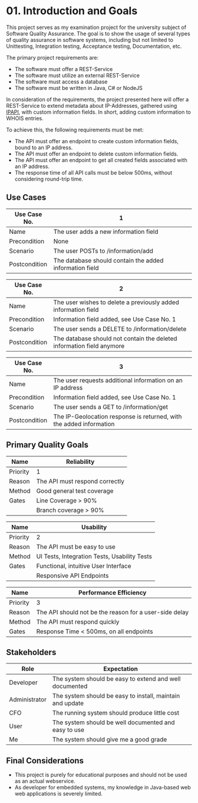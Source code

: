 # 01. Introduction and Goals

This project serves as my examination project for the university subject of Software Quality Assurance.
The goal is to show the usage of several types of quality assurance in software systems,
including but not limited to Unittesting, Integration testing, Acceptance testing, Documentation, etc.

The primary project requirements are:
 - The software must offer a REST-Service
 - The software must utilize an external REST-Service
 - The software must access a database
 - The software must be written in Java, C# or NodeJS

In consideration of the requirements, the project presented here will offer a REST-Service
to extend metadata about IP-Addresses, gathered using [IPAPI](IPAPI.co), with custom information fields.
In short, adding custom information to WHOIS entries.

To achieve this, the following requirements must be met:
 - The API must offer an endpoint to create custom information fields, bound to an IP address.
 - The API must offer an endpoint to delete custom information fields.
 - The API must offer an endpoint to get all created fields associated with an IP address.
 - The response time of all API calls must be below 500ms, without considering round-trip time.

## Use Cases

| Use Case No.  | 1                                                                     |
| ------------- | --------------------------------------------------------------------- |
| Name          | The user adds a new information field                                 |
| Precondition  | None                                                                  |
| Scenario      | The user POSTs to /information/add                                    |
| Postcondition | The database should contain the added information field               |

| Use Case No.  | 2                                                                     |
| ------------- | --------------------------------------------------------------------- |
| Name          | The user wishes to delete a previously added information field        |
| Precondition  | Information field added, see Use Case No. 1                           |
| Scenario      | The user sends a DELETE to /information/delete                        |
| Postcondition | The database should not contain the deleted information field anymore |

| Use Case No.  | 3                                                                     |
| ------------- | --------------------------------------------------------------------- |
| Name          | The user requests additional information on an IP address             |
| Precondition  | Information field added, see Use Case No. 1                           |
| Scenario      | The user sends a GET to /information/get                              |
| Postcondition | The IP-Geolocation response is returned, with the added information   |

## Primary Quality Goals

| Name     | Reliability                    |
| -------- | ------------------------------ |
| Priority | 1                              |
| Reason   | The API must respond correctly |
| Method   | Good general test coverage     |
| Gates    | Line Coverage > 90%            |
|          | Branch coverage > 90%          |

| Name     | Usability                                    |
| -------- | -------------------------------------------- |
| Priority | 2                                            |
| Reason   | The API must be easy to use                  |
| Method   | UI Tests, Integration Tests, Usability Tests |
| Gates    | Functional, intuitive User Interface         |
|          | Responsive API Endpoints                     |

| Name     | Performance Efficiency                                 |
| -------- | ------------------------------------------------------ |
| Priority | 3                                                      |
| Reason   | The API should not be the reason for a user-side delay |
| Method   | The API must respond quickly                           |
| Gates    | Response Time < 500ms, on all endpoints                |

## Stakeholders

| Role          | Expectation                                               |
| ------------- | --------------------------------------------------------- |
| Developer     | The system should be easy to extend and well documented   |
| Administrator | The system should be easy to install, maintain and update |
| CFO           | The running system should produce little cost             |
| User          | The system should be well documented and easy to use      |
| Me            | The system should give me a good grade                    |

## Final Considerations
 - This project is purely for educational purposes and should not be used as an actual webservice.
 - As developer for embedded systems, my knowledge in Java-based web web applications is severely limited.
